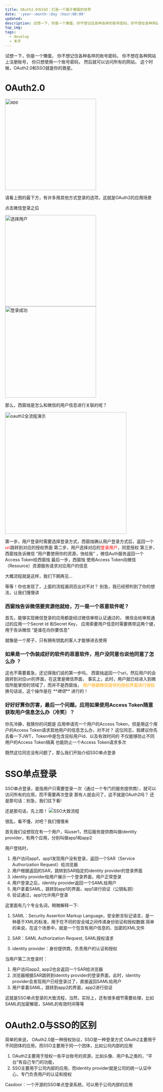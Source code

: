 ```yaml
---
title: OAuth2.0与SSO：打造一个属于懒蛋的世界
date: ':year-:month-:day :hour:00:00'
updated:
description: 试想一下，你是一个懒蛋，你不想记住各种各样的账号密码，你不想在各种网站上注册账号，你只想使用一个账号密码，然后就可以访问所有的网站，这个时候，OAuth2.0和SSO就是你的救星。
top_img:
tags:
  - develop
  - 本手 
---
```


试想一下，你是一个懒蛋，
你不想记住各种各样的账号密码，
你不想在各种网站上注册账号，
你只想使用一个账号密码，
然后就可以访问所有的网站，
这个时候，OAuth2.0和SSO就是你的救星。

# OAuth2.0

<img src="xichuangzhu.jpg" height="300px" alt="app">

请看上图的最下方，有许多用其他方式登录的选项，这就是OAuth2的应用场景

点击微信登录之后

<img src="wechatusers.jpg" height="300px" alt="选择用户">
<img src="loginsuccess.jpg" height="300px" alt="登录成功">

那么，西窗烛是怎么和微信的用户信息进行关联的呢？

<img src="oauth2.png" height="400px" alt="oauth2全流程演示">

第一步，用户登录时需要选择登录方式，西窗烛确认用户登录方式后，返回一个<span style="color: red">uri</span>跳转到对应的授权界面
第二步，用户选择对应的<span style="color: red">登录用户</span>，同意授权
第三步，西窗烛告诉微信 “用户要使用你的资源，快给我” ，微信Auth服务返回一个Access Token给西窗烛
最后一步，西窗烛 使用Access Token向微信（Resource）资源服务请求对应用户的信息

大概流程就是这样，我们下期再见...

等等！你也发现了，上面的流程漏洞百出对不对？
别急，我已经预判到了你的想法，让我们慢慢讲

### 西窗烛告诉微信要资源他就给，万一是一个恶意软件呢？

首先，能够实现微信登录的应用都是经过微信审核认证通过的，
微信会给审核通过的应用一个Secret Id 和Secret Key，
应用索要用户信息时需要携带这两个键，用于告诉微信 “是谁在向你要信息”

就像是一个房子，只有拥有钥匙的客人才能够进去使用

### 如果是一个伪装成好的软件的恶意软件，用户没同意也说他同意了怎么办 ？

这也不需要着急，还记得我们说的第一步吗，
西窗烛返回一个uri，然后用户的会跳转到对应uri的界面，在这里是微信界面，
事实上，此时，用户就已经进入到微信所能掌控的领域了，而并不是西窗烛，
<span  style="color: orange">用户根据微信提供的授权界面进行授权</span>
换句话说，这个操作是在 _**微信_** 进行的！

### 好好好算你厉害，最后一个问题，应用如果使用Access Token随意获取用户信息怎么办（冷笑）？

你先冷静，我猜你的问题是
应用申请完一个用户的Access Token，但是用这个用户的Access Token请求其他用户的信息怎么办，对不对？
这位同志，我建议你先去看一下JWT，Token中是包含目标用户id、以及有效时间的
不仅能够防止不同用户的Access Token隔离
也能防止一个Access Token请求多次


既然这位同志没有问题了，那么我们开始介绍SSO单点登录

# SSO单点登录

SSO单点登录，是指用户只需要登录一次（通过一个专门的服务提供商），就可以访问所有的应用，而不需要再次登录
那有人就会问了，这不就是OAuth2吗？
还是那句话：别急，我们往下看!

还是那句话，先上图！
<img src="ssoa.png" alt="SSO大致流程">

很乱，看不懂，对吧？我们慢慢来

首先我们设想现在有一个用户，叫user1，然后服务提供商叫做identity provider，有两个应用，分别叫做app1和app2

用户登陆时，
1. 用户访问app1，app1发现用户没有登录，返回一个SAR（Service Authorization Request）给浏览器
2. 用户根据返回的SAR，跳转到SAR指定的identity provider的登录界面
3. identity provider给用户展示一个登录界面，用户正常登录
4. 用户登录之后，identity provider返回一个SAML给用户 
5. 用户拿着SAML，跳转到app1的界面，app1进行验证（公钥私钥）
6. 验证通过，app1允许用户登录

这里面有几个专业名词，稍微解释一下:

1. SAML：Security Assertion Markup Language，安全断言标记语言，是一种基于XML的标准，用于在不同的安全域之间传递身份验证和授权数据
简单的来说，在这个场景中，就是一个包含有用户信息的、加密的XML文件

2. SAR：SAML Authorization Request, SAML授权请求

3. identity provider：身份提供商，负责用户的认证和授权

当用户第二次登录时：
1. 用户访问app2, app2也会返回一个SAR给浏览器
2. 浏览器根据SAR跳转到identity provider的登录界面，此时，identity provider会发现用户已经登录过了，直接返回SAML给用户
3. 用户拿着SAML，跳转到app2的界面，app2进行验证

这就是SSO单点登录的大致流程，当然，实际上，还有很多细节需要处理，比如SAML的加密解密，SAML的有效时间等等


# OAuth2.0与SSO的区别

简单的来说， OAuth2.0是一种授权协议，SSO是一种登录方式
OAuth2主要用于不同团体的应用，而SSO主要用于同一个团体，比如公司内部的应用

1. OAuth2主要用于授权一些平台账号的资源，比如头像、用户名之类的，“平台”有自己专门的功能，
2. SSO主要用于公司内部的应用，而identity provider就是公司的统一认证中心，专门负责用户的认证和授权

Casdoor：一个开源的SSO单点登录系统，可以用于公司内部的应用


